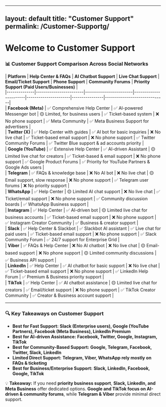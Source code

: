
---
layout: default
title: "Customer Support"
permalink: /Customer-Supportg/
---
# Welcome to Customer Support

### **📊 Customer Support Comparison Across Social Networks**  

| **Platform**  | **Help Center & FAQs** | **AI Chatbot Support** | **Live Chat Support** | **Email/Ticket Support** | **Phone Support** | **Community Forums** | **Priority Support (Paid Users/Businesses)** |  
|--------------|------------------------|------------------------|-----------------------|----------------------|----------------|------------------------------|  
| **Facebook (Meta)**  | ✅ Comprehensive Help Center | ✅ AI-powered Messenger bot | 🟡 Limited, for business users | ✅ Ticket-based system | ❌ No phone support | ✅ Meta Community | ✅ Meta Business Support for advertisers |  
| **Twitter (X)**  | ✅ Help Center with guides | ✅ AI bot for basic inquiries | ❌ No live chat | ✅ Ticket-based email support | ❌ No phone support | ✅ Twitter Community Forums | ✅ Twitter Blue support & ad accounts priority |  
| **Google (YouTube)**  | ✅ Extensive Help Center | ✅ AI-driven Assistant | 🟡 Limited live chat for creators | ✅ Ticket-based & email support | ❌ No phone support | ✅ Google Product Forums | ✅ Priority for YouTube Partners & Google Ads users |  
| **Telegram**  | ✅ FAQs & knowledge base | ❌ No AI bot | ❌ No live chat | 🟡 Email support, slow response | ❌ No phone support | ✅ Telegram user forums | ❌ No priority support |  
| **WhatsApp**  | ✅ Help Center | 🟡 Limited AI chat support | ❌ No live chat | ✅ Ticket/email support | ❌ No phone support | ✅ Community discussion boards | ✅ WhatsApp Business support |  
| **Instagram**  | ✅ Help Center | ✅ AI-driven bot | 🟡 Limited live chat for business accounts | ✅ Ticket-based email support | ❌ No phone support | ✅ Instagram Creator Community | ✅ Business & creator support |  
| **Slack**  | ✅ Help Center & Slackbot | ✅ Slackbot AI assistant | ✅ Live chat for paid users | ✅ Ticket-based email support | ❌ No phone support | ✅ Slack Community Forum | ✅ 24/7 support for Enterprise Grid |  
| **Viber**  | ✅ FAQs & Help Center | ❌ No AI chatbot | ❌ No live chat | 🟡 Email-based support | ❌ No phone support | 🟡 Limited community discussions | ✅ Business API support |  
| **LinkedIn**  | ✅ Help Center | ✅ AI chatbot for basic support | ❌ No live chat | ✅ Ticket-based email support | ❌ No phone support | ✅ LinkedIn Help Forum | ✅ Premium & Business priority support |  
| **TikTok**  | ✅ Help Center | ✅ AI chatbot assistance | 🟡 Limited live chat for creators | ✅ Email/ticket support | ❌ No phone support | ✅ TikTok Creator Community | ✅ Creator & Business account support |  

---

### **🔍 Key Takeaways on Customer Support**  

- **Best for Fast Support:** **Slack (Enterprise users), Google (YouTube Partners), Facebook (Meta Business), LinkedIn Premium**  
- **Best for AI-driven Assistance:** **Facebook, Twitter, Google, Instagram, TikTok**  
- **Best for Community-Based Support:** **Google, Telegram, Facebook, Twitter, Slack, LinkedIn**  
- **Limited Direct Support:** **Telegram, Viber, WhatsApp rely mostly on FAQs & ticketing**  
- **Best for Business/Enterprise Support:** **Slack, LinkedIn, Facebook, Google, TikTok**  

💡 **Takeaway:** If you need **priority business support**, **Slack, LinkedIn, and Meta Business** offer dedicated options. **Google and TikTok focus on AI-driven & community forums**, while **Telegram & Viber** provide minimal direct support.  

